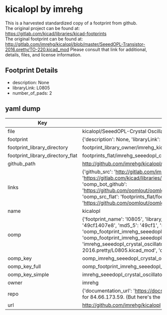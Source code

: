 # kicalopl by imrehg  
This is a harvested standardized copy of a footprint from github.  
The original project can be found at:  
https://gitlab.com/kicad/libraries/kicad-footprints  
The original footprint can be found at:
http://gitlab.com/imrehg/kicalopl/blob/master/SeeedOPL-Transistor-2016.pretty/TO-220.kicad_mod
Please consult that link for additional, details, files, and license information.  
## Footprint Details
* description: None  
* libraryLink: L0805  
* number_of_pads: 2  
## yaml dump  
| Key | Value |  
| --- | --- |  
| file | kicalopl/SeeedOPL-Crystal Oscillator-2016.pretty/L0805.kicad_mod |  
| footprint | {'description': None, 'libraryLink': 'L0805', 'number_of_pads': 2} |  
| footprint_library_directory | footprint_library_owner/imrehg_kicalopl |  
| footprint_library_directory_flat | footprints_flat/imrehg_seeedopl_crystal_oscillator_2016_l0805/working |  
| github_path | http://github.com/imrehg/kicalopl/blob/master/SeeedOPL-Crystal Oscillator-2016.pretty/L0805.kicad_mod |  
| links | {'github_src': 'http://gitlab.com/imrehg/kicalopl/blob/master/SeeedOPL-Transistor-2016.pretty/TO-220.kicad_mod', 'github_src_repo': 'https://gitlab.com/kicad/libraries/kicad-footprints', 'oomp_bot': 'footprints/imrehg_seeedopl_crystal_oscillator_2016_l0805/working', 'oomp_bot_github': 'https://github.com/oomlout/oomlout_oomp_footprint_bot/tree/main/footprints/imrehg_seeedopl_crystal_oscillator_2016_l0805/working', 'oomp_src_flat': 'footprints_flat/footprints_flat/imrehg_seeedopl_crystal_oscillator_2016_l0805/working', 'oomp_src_flat_github': 'https://github.com/oomlout/oomlout_oomp_footprint_src/tree/main/footprints_flat/imrehg_seeedopl_crystal_oscillator_2016_l0805/working'} |  
| name | kicalopl |  
| oomp | {'footprint_name': 'l0805', 'library_name': 'seeedopl_crystal_oscillator_2016', 'md5': '49cf1407e86a3a35fcdeb0d974245f7b', 'md5_10': '49cf1407e8', 'md5_5': '49cf1', 'md5_6': '49cf14', 'oomp_key': 'oomp_imrehg_seeedopl_crystal_oscillator_2016_l0805', 'oomp_key_extra': 'oomp_footprint_imrehg_seeedopl_crystal_oscillator_2016_l0805', 'oomp_key_full': 'oomp_footprint_imrehg_seeedopl_crystal_oscillator_2016_l0805_49cf14', 'oomp_key_simple': 'imrehg_seeedopl_crystal_oscillator_2016_l0805', 'original_filename': 'kicalopl/SeeedOPL-Crystal Oscillator-2016.pretty/L0805.kicad_mod', 'owner_name': 'imrehg'} |  
| oomp_key | oomp_imrehg_seeedopl_crystal_oscillator_2016_l0805 |  
| oomp_key_full | oomp_footprint_imrehg_seeedopl_crystal_oscillator_2016_l0805 |  
| oomp_key_simple | imrehg_seeedopl_crystal_oscillator_2016_l0805 |  
| owner | imrehg |  
| repo | {'documentation_url': 'https://docs.github.com/rest/overview/resources-in-the-rest-api#rate-limiting', 'message': "API rate limit exceeded for 84.66.173.59. (But here's the good news: Authenticated requests get a higher rate limit. Check out the documentation for more details.)"} |  
| url | http://github.com/imrehg/kicalopl |  

